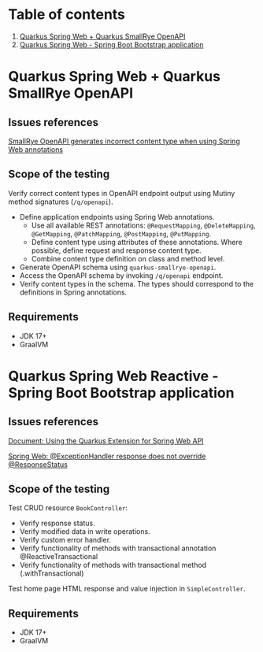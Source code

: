 # Table of contents
1. [Quarkus Spring Web + Quarkus SmallRye OpenAPI](#quarkus-spring-web--quarkus-smallrye-openapi)
1. [Quarkus Spring Web - Spring Boot Bootstrap application](#quarkus-spring-web---spring-boot-bootstrap-application)

# Quarkus Spring Web + Quarkus SmallRye OpenAPI

## Issues references
[SmallRye OpenAPI generates incorrect content type when using Spring Web annotations](https://issues.redhat.com/browse/QUARKUS-849)

## Scope of the testing
Verify correct content types in OpenAPI endpoint output using Mutiny method signatures (`/q/openapi`).
- Define application endpoints using Spring Web annotations.
    - Use all available REST annotations: `@RequestMapping`, `@DeleteMapping`, `@GetMapping`, `@PatchMapping`, `@PostMapping`, `@PutMapping`.
    - Define content type using attributes of these annotations. Where possible, define request and response content type.
    - Combine content type definition on class and method level.
- Generate OpenAPI schema using `quarkus-smallrye-openapi`.
- Access the OpenAPI schema by invoking `/q/openapi` endpoint.
- Verify content types in the schema. The types should correspond to the definitions in Spring annotations.

## Requirements
- JDK 17+
- GraalVM

# Quarkus Spring Web Reactive - Spring Boot Bootstrap application

## Issues references
[Document: Using the Quarkus Extension for Spring Web API](https://issues.redhat.com/browse/QUARKUS-185)

[Spring Web: @ExceptionHandler response does not override @ResponseStatus](https://github.com/quarkusio/quarkus/issues/16321)

## Scope of the testing
Test CRUD resource `BookController`:
- Verify response status.
- Verify modified data in write operations.
- Verify custom error handler.
- Verify functionality of methods with transactional annotation @ReactiveTransactional
- Verify functionality of methods with transactional method (.withTransactional)

Test home page HTML response and value injection in `SimpleController`.

## Requirements
- JDK 17+
- GraalVM
